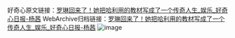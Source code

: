 好奇心原文链接：[罗琳回来了！她把哈利用的教材写成了一个传奇人生_娱乐_好奇心日报-杨茜](https://www.qdaily.com/articles/8439.html)
WebArchive归档链接：[罗琳回来了！她把哈利用的教材写成了一个传奇人生_娱乐_好奇心日报-杨茜](http://web.archive.org/web/20190623152832/https://www.qdaily.com/articles/8439.html)
![image](http://ww3.sinaimg.cn/large/007d5XDply1g3vd62exw2j30u0392hdt)